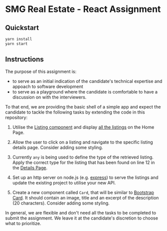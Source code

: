 # SMG Real Estate - React Assignment

## Quickstart

```sh
yarn install
yarn start
```

## Instructions

The purpose of this assignment is:
- to serve as an initial indication of the candidate's technical expertise and appoach to software development
- to serve as a playground where the candidate is comfortable to have a discussion on with the interviewers.

To that end, we are providing the basic shell of a simple app and expect the candidate to tackle the following tasks by extending the code in this repository:

1. Utilise the [Listing component](src/components/Listing/index.tsx) and display [all the listings](src/assets/listings.ts) on the Home Page.

2. Allow the user to click on a listing and navigate to the specific listing details page. Consider adding some styling.

3. Currently `any` is being used to define the type of the retrieved listing. Apply the correct type for the listing that has been found on line 12 in the [Details Page](src/containers/DetailsPage/index.tsx).

4. Set up an http server on node.js (e.g. [express](http://expressjs.com/)) to serve the listings and update the existing project to utilise your new API.

5. Create a new component called `Card`, that will be similar to [Bootstrap Card](https://getbootstrap.com/docs/4.0/components/card/#images). It should contain an image, title and an excerpt of the description (20 characters). Consider adding some styling.

In general, we are flexible and don't need all the tasks to be completed to submit the assignment. We leave it at the candidate's discretion to choose what to prioritize.

